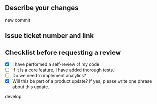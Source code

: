 ## Describe your changes
new commit
## Issue ticket number and link

## Checklist before requesting a review
- [X] I have performed a self-review of my code
- [ ] If it is a core feature, I have added thorough tests.
- [ ] Do we need to implement analytics?
- [X] Will this be part of a product update? If yes, please write one phrase about this update.

develop
